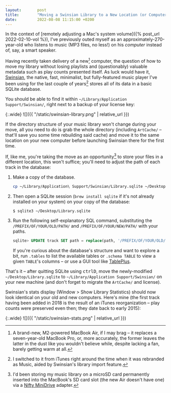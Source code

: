```yaml
---
layout:       post
title:        "Moving a Swinsian Library to a New Location (or Computer) Without Losing Playlists or Resetting Play Counts and Other Metadata"
date:         2022-08-08 11:15:00 +0200
---
```


In the context of [remotely adjusting a Mac's system volume]({% post_url 2022-02-10-vol %}), I've previously outed myself as an approximately-270-year-old who listens to music (MP3 files, no less!) on his *computer* instead of, say, a smart speaker.

Having recently taken delivery of a new[^new] computer, the question of how to move my library without losing playlists and (questionably) valuable metadata such as play counts presented itself. As luck would have it, [Swinsian](https://swinsian.com), the native, fast, minimalist, but fully-featured music player I've been using for the last couple of years[^before] stores all of its data in a basic SQLite database.

[^new]: A brand-new, M2-powered MacBook Air, if I may brag – it replaces a seven-year-old MacBook Pro, or, more accurately, the former leaves the latter in the dust like you wouldn't believe while, despite lacking a fan, barely getting warm at all.

[^before]: I switched to it from iTunes right around the time when it was rebranded as Music, aided by Swinsian's library import feature.

You should be able to find it within `~/Library/Application Support/Swinsian/`, right next to a backup of your license key:

{:.wide}
![]({{ "/static/swinsian-library.png" | relative_url }})

If the directory structure of your music library won't change during your move, all you need to do is grab the whole directory (including `ArtCache/` – that'll save you some time rebuilding said cache) and move it to the same location on your new computer before launching Swinsian there for the first time.

If, like me, you're taking the move as an opportunity[^nifty] to store your files in a different location, this won't suffice; you'll need to adjust the path of each track in the database:

[^nifty]: I'd been storing my music library on a microSD card permanently inserted into the MacBook's SD card slot (the new Air doesn't have one) via a [Nifty MiniDrive](https://www.kickstarter.com/projects/1342319572/the-nifty-minidrive) adapter.

1. Make a copy of the database.

    ```sh
    cp ~/Library/Application\ Support/Swinsian/Library.sqlite ~/Desktop/
    ```

2. Then open a SQLite session (`brew install sqlite` if it's not already installed on your system) on your copy of the database:

    ```
    $ sqlite3 ~/Desktop/Library.sqlite
    ```

3. Run the following self-explanatory SQL command, substituting the `/PREFIX/OF/YOUR/OLD/PATH/` and `/PREFIX/OF/YOUR/NEW/PATH/` with your paths.

    ```sql
    sqlite> UPDATE track SET path = replace(path, '/PREFIX/OF/YOUR/OLD/PATH/', '/PREFIX/OF/YOUR/NEW/PATH/');
    ```

    If you're curious about the database's structure and want to explore a bit, run `.tables` to list the available tables or `.schema TABLE` to view a given `TABLE`'s columns – or use a GUI tool like [TablePlus](https://tableplus.com).

That's it – after quitting SQLite using <kbd>ctrl</kbd><kbd>D</kbd>, move the newly-modified `~/Desktop/Library.sqlite` to `~/Library/Application Support/Swinsian/` on your new machine (and don't forget to migrate the `ArtCache/` and license).

Swinsian's stats display (Window > Show Library Statistics) should now look identical on your old and new computers. Here's mine (the first track having been added in 2018 is the result of an iTunes reorganization – play counts were preserved even then; they date back to early 2015):

{:.wide}
![]({{ "/static/swinsian-stats.png" | relative_url }})
